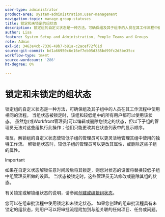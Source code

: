 ```yaml
---
user-type: administrator
product-area: system-administration;user-management
navigation-topic: manage-group-statuses
title: 锁定和未锁定的组状态
description: 锁定组的自定义状态是一种方法，可确保组及其子组中的人员在其工作流程中使用相同的流程。 当组状态被锁定时，该组和较低组中的所有用户都可以使用该状态。
author: Lisa
feature: System Setup and Administration, People Teams and Groups
role: Admin
exl-id: 3463e4cb-7336-49b7-b81a-c2acef72f61d
source-git-commit: bd1a66950c6e16ef7eb05d385bd99fc2d3be35cc
workflow-type: tm+mt
source-wordcount: '286'
ht-degree: 0%

---
```


# 锁定和未锁定的组状态

锁定组的自定义状态是一种方法，可确保组及其子组中的人员在其工作流程中使用相同的流程。 当组状态被锁定时，该组和较低组中的所有用户都可以使用该状态。 虽然您(或Workfront管理员)可以编辑或删除您锁定的状态，但以下子组的管理员无法对这些组执行此操作；他们只能更改其在状态列表中的显示顺序。

相反，解锁组的自定义状态使较低子组的管理员可以更灵活地管理其组中使用的独特工作流。 解锁组状态时，较低子组的管理员可以更改其属性，或删除这些子组的属性。

>[!IMPORTANT]
>
>如果在自定义状态解锁任意时间段后将其锁定，则您对状态的设置将替换较低子组中组管理员所做的设置。 当状态被锁定时，这些管理员无法修改或删除其组的状态。

有关锁定或解锁组状态的说明，请参阅[创建或编辑组状态](../../../administration-and-setup/manage-groups/manage-group-statuses/create-or-edit-a-group-status.md)。

您可以在组审批流程中使用锁定和未锁定状态。 如果您创建的组审批流程具有未锁定的组状态，则用户可以将审批流程附加到与组关联的任何项目、任务或问题。

